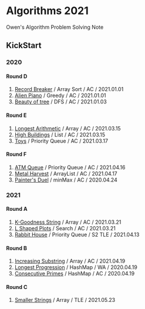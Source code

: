 # Algorithms 2021

Owen's Algorithm Problem Solving Note

## KickStart

### 2020

#### Round D

1. [Record Breaker](https://github.com/dev-owen/Algorithms-2021/blob/main/src/Kickstart_2020_D_1.java) / Array Sort / AC / 2021.01.01
2. [Alien Piano](https://github.com/dev-owen/Algorithms-2021/blob/main/src/Kickstart_2020_D_2.java) / Greedy / AC / 2021.01.01
3. [Beauty of tree](https://github.com/dev-owen/Algorithms-2021/blob/main/src/Kickstart_2020_D_3.java) / DFS / AC / 2021.01.03

#### Round E

1. [Longest Arithmetic](https://github.com/dev-owen/Algorithms-2021/blob/main/src/Kickstart_2020_E_1.java) / Array / AC / 2021.03.15
2. [High Buildings](https://github.com/dev-owen/Algorithms-2021/blob/main/src/Kickstart_2020_E_2.java) / List / AC / 2021.03.15
3. [Toys](https://github.com/dev-owen/Algorithms-2021/blob/main/src/Kickstart_2020_E_3.java) / Priority Queue / AC / 2021.03.17

#### Round F

1. [ATM Queue](https://github.com/dev-owen/Algorithms-2021/blob/main/src/Kickstart_2020_F_1.java) / Priority Queue / AC / 2021.04.16
2. [Metal Harvest](https://github.com/dev-owen/Algorithms-2021/blob/main/src/Kickstart_2020_F_2.java) / ArrayList / AC / 2021.04.17
3. [Painter's Duel](https://github.com/dev-owen/Algorithms-2021/blob/main/src/Kickstart_2020_F_3.java) / minMax / AC / 2020.04.24

### 2021

#### Round A

1. [K-Goodness String](https://github.com/dev-owen/Algorithms-2021/blob/main/src/Kickstart_2021_A_1.java) / Array / AC / 2021.03.21
2. [L Shaped Plots](https://github.com/dev-owen/Algorithms-2021/blob/main/src/KickStart_2021_A_2.java) / Search / AC / 2021.03.21
3. [Rabbit House](https://github.com/dev-owen/Algorithms-2021/blob/main/src/Kickstart_2021_A_3.java) / Priority Queue / S2 TLE / 2021.04.13

#### Round B

1. [Increasing Substring](https://github.com/dev-owen/Algorithms-2021/blob/main/src/Kickstart_2021_B_1.java) / Array / AC / 2021.04.19
2. [Longest Progression](https://github.com/dev-owen/Algorithms-2021/blob/main/src/Kickstart_2021_B_2.java) / HashMap / WA / 2020.04.19
3. [Consecutive Primes](https://github.com/dev-owen/Algorithms-2021/blob/main/src/Kickstart_2021_B_3.java) / HashMap / AC / 2020.04.19

#### Round C

1. [Smaller Strings](https://github.com/dev-owen/Algorithms-2021/blob/main/src/Kickstart_2021_C_1.java) / Array / TLE / 2021.05.23